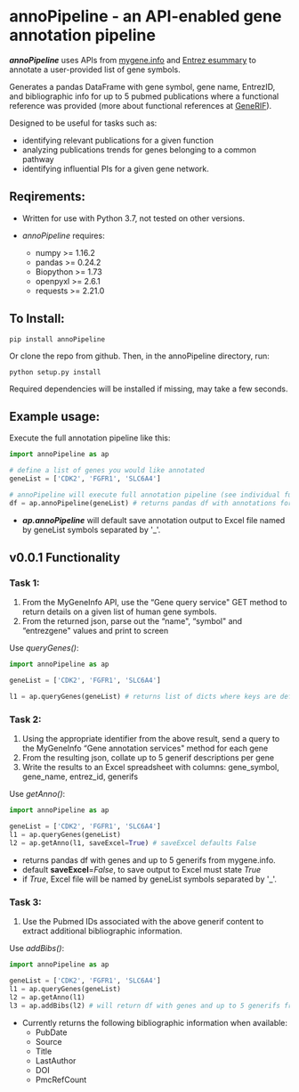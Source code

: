 # annoPipeline - an API-enabled gene annotation pipeline

***annoPipeline*** uses APIs from [mygene.info](http://mygene.info/) and [Entrez esummary](https://dataguide.nlm.nih.gov/eutilities/utilities.html#esummary) to annotate a user-provided list of gene symbols.

Generates a pandas DataFrame with gene symbol, gene name, EntrezID, and bibliographic info for up to 5 pubmed publications where a functional reference was provided (more about functional references at [GeneRIF](https://www.ncbi.nlm.nih.gov/gene/about-generif)).

Designed to be useful for tasks such as:
* identifying relevant publications for a given function
* analyzing publications trends for genes belonging to a common pathway
* identifying influential PIs for a given gene network. 

## Reqirements:

* Written for use with Python 3.7, not tested on other versions.

* *annoPipeline* requires:
    - numpy >= 1.16.2
    - pandas >= 0.24.2
    - Biopython >= 1.73
    - openpyxl >= 2.6.1
    - requests >= 2.21.0

## To Install:
```
pip install annoPipeline
```

Or clone the repo from github.
Then, in the annoPipeline directory, run:
```
python setup.py install
```
Required dependencies will be installed if missing, may take a few seconds.

## Example usage:

Execute the full annotation pipeline like this:
```python
import annoPipeline as ap

# define a list of genes you would like annotated
geneList = ['CDK2', 'FGFR1', 'SLC6A4']

# annoPipeline will execute full annotation pipeline (see individual functions below). 
df = ap.annoPipeline(geneList) # returns pandas df with annotations for gene and bibliographic info.
```
- ***ap.annoPipeline*** will default save annotation output to Excel file named by geneList symbols separated by '_'.

## v0.0.1 Functionality

### Task 1:
1.  From the MyGeneInfo API, use the “Gene query service" GET method to return details on a given list of human gene symbols.
2.  From the returned json, parse out the “name", “symbol" and “entrezgene" values and print to screen

Use *queryGenes()*:
```python
import annoPipeline as ap

geneList = ['CDK2', 'FGFR1', 'SLC6A4']

l1 = ap.queryGenes(geneList) # returns list of dicts where keys are default mygene fields (symbol,name,taxid,entrezgene,ensemblgene)
```

### Task 2: 
1. 	Using the appropriate identifier from the above result, send a query to the MyGeneInfo “Gene annotation services" method for each gene
2.	From the resulting json, collate up to 5 generif descriptions per gene
3.	Write the results to an Excel spreadsheet with columns: gene_symbol, gene_name, entrez_id, generifs

Use *getAnno()*:
```python
import annoPipeline as ap

geneList = ['CDK2', 'FGFR1', 'SLC6A4']
l1 = ap.queryGenes(geneList)
l2 = ap.getAnno(l1, saveExcel=True) # saveExcel defaults False
```
- returns pandas df with genes and up to 5 generifs from mygene.info. 
- default **saveExcel**=*False*, to save output to Excel must state *True*
- if *True*, Excel file will be named by geneList symbols separated by '_'. 

### Task 3:
1.  Use the Pubmed IDs associated with the above generif content to extract additional bibliographic information.

Use *addBibs()*:
```python
import annoPipeline as ap

geneList = ['CDK2', 'FGFR1', 'SLC6A4']
l1 = ap.queryGenes(geneList)
l2 = ap.getAnno(l1)
l3 = ap.addBibs(l2) # will return df with genes and up to 5 generifs from mygene.info
```  
* Currently returns the following bibliographic information when available:
    * PubDate
    * Source
    * Title
    * LastAuthor
    * DOI
    * PmcRefCount